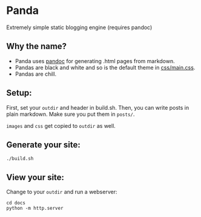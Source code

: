 # Panda

Extremely simple static blogging engine (requires pandoc)

## Why the name?

* Panda uses [pandoc](https://github.com/pandoc) for generating .html pages from markdown.
* Pandas are black and white and so is the default theme in [css/main.css](css/main.css).
* Pandas are chill.

## Setup:

First, set your `outdir` and header in build.sh. Then, you can write posts in plain markdown. Make sure you put them in `posts/`.

`images` and `css` get copied to `outdir` as well.

## Generate your site:
    
    ./build.sh

## View your site:

Change to your `outdir` and run a webserver:

    cd docs
    python -m http.server


